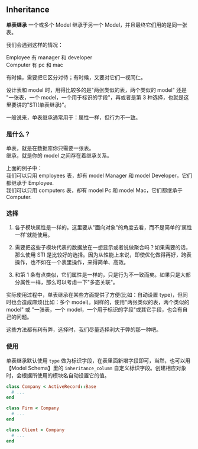 ## Inheritance

**单表继承** 一个或多个 Model 继承于另一个 Model，并且最终它们用的是同一张表。

我们会遇到这样的情况：

Employee 有 manager 和 developer<br>
Computer 有 pc 和 mac

有时候，需要把它区分对待；有时候，又要对它们一视同仁。

设计表和 model 时，用得比较多的是"两张类似的表，两个类似的 model" 还是 "一张表，一个 model，一个用于标识的字段"，再或者是第 3 种选择，也就是这里要讲的"STI(单表继承)"。

一般说来，单表继承通常用于：属性一样，但行为不一致。

### 是什么？

单表，就是在数据库你只需要一张表。<br>
继承，就是你的 model 之间存在着继承关系。

上面的例子中：<br>
我们可以只用 employees 表，却有 model Manager 和 model Developer，它们都继承于 Employee.<br>
我们可以只用 computers 表，却有 model Pc 和 model Mac，它们都继承于 Computer.

### 选择

1. 各子模块属性是一样的。这里要从"面向对象"的角度去看，而不是简单的'属性一样'就能使用。

2. 需要把这些子模块代表的数据放在一想显示或者说做聚合吗？如果需要的话，那么使用 STI 是比较好的选择。因为从性能上来说，即使优化做得再好，跨表操作，也不如在一个表里操作，来得简单、高效。

3. 和第 1 条有点类似，它们属性是一样的，只是行为不一致而矣。如果只是大部分属性一样，那么可以考虑一下"多态关联"。

实际使用过程中，单表继承在某些方面提供了方便(比如：自动设置 type)，但同时也会造成麻烦(比如：多个 model)。同样的，使用"两张类似的表，两个类似的 model" 或 "一张表，一个 model，一个用于标识的字段"或其它手段，也会有自己的问题。

这些方法都有利有弊，选择时，我们尽量选择利大于弊的那一种吧。

### 使用

单表继承默认使用 `type` 做为标识字段，在表里面新增字段即可，当然，也可以用【Model Schema】里的 `inheritance_column` 自定义标识字段。创建相应对象时，会根据所使用的模块名自动设置它的值。

```ruby
class Company < ActiveRecord::Base
  # ...
end

class Firm < Company
  # ...
end

class Client < Company
  # ...
end
```
